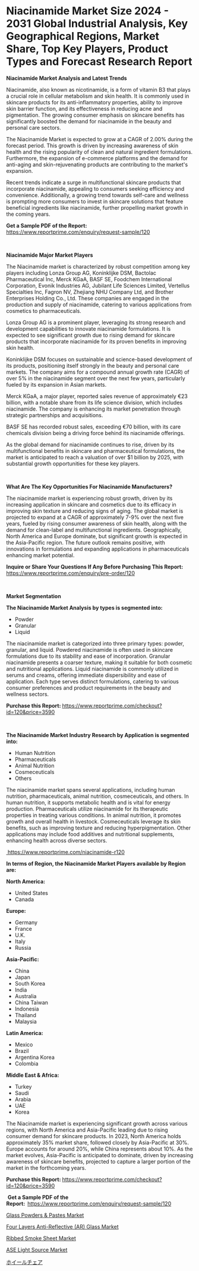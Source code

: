 <p><h1>Niacinamide Market Size 2024 - 2031 Global Industrial Analysis, Key Geographical Regions, Market Share, Top Key Players, Product Types and Forecast Research Report</h1></p><p><strong>Niacinamide Market Analysis and Latest Trends</strong></p>
<p><p>Niacinamide, also known as nicotinamide, is a form of vitamin B3 that plays a crucial role in cellular metabolism and skin health. It is commonly used in skincare products for its anti-inflammatory properties, ability to improve skin barrier function, and its effectiveness in reducing acne and pigmentation. The growing consumer emphasis on skincare benefits has significantly boosted the demand for niacinamide in the beauty and personal care sectors.</p><p>The Niacinamide Market is expected to grow at a CAGR of 2.00% during the forecast period. This growth is driven by increasing awareness of skin health and the rising popularity of clean and natural ingredient formulations. Furthermore, the expansion of e-commerce platforms and the demand for anti-aging and skin-rejuvenating products are contributing to the market's expansion. </p><p>Recent trends indicate a surge in multifunctional skincare products that incorporate niacinamide, appealing to consumers seeking efficiency and convenience. Additionally, a growing trend towards self-care and wellness is prompting more consumers to invest in skincare solutions that feature beneficial ingredients like niacinamide, further propelling market growth in the coming years.</p></p>
<p><strong>Get a Sample PDF of the Report:&nbsp;</strong> <a href="https://www.reportprime.com/enquiry/request-sample/120">https://www.reportprime.com/enquiry/request-sample/120</a></p>
<p>&nbsp;</p>
<p><strong>Niacinamide Major Market Players</strong></p>
<p><p>The Niacinamide market is characterized by robust competition among key players including Lonza Group AG, Koninklijke DSM, Bactolac Pharmaceutical Inc, Merck KGaA, BASF SE, Foodchem International Corporation, Evonik Industries AG, Jubilant Life Sciences Limited, Vertellus Specialties Inc, Fagron NV, Zhejiang NHU Company Ltd, and Brother Enterprises Holding Co., Ltd. These companies are engaged in the production and supply of niacinamide, catering to various applications from cosmetics to pharmaceuticals.</p><p>Lonza Group AG is a prominent player, leveraging its strong research and development capabilities to innovate niacinamide formulations. It is expected to see significant growth due to rising demand for skincare products that incorporate niacinamide for its proven benefits in improving skin health.</p><p>Koninklijke DSM focuses on sustainable and science-based development of its products, positioning itself strongly in the beauty and personal care markets. The company aims for a compound annual growth rate (CAGR) of over 5% in the niacinamide segment over the next few years, particularly fueled by its expansion in Asian markets.</p><p>Merck KGaA, a major player, reported sales revenue of approximately €23 billion, with a notable share from its life science division, which includes niacinamide. The company is enhancing its market penetration through strategic partnerships and acquisitions.</p><p>BASF SE has recorded robust sales, exceeding €70 billion, with its care chemicals division being a driving force behind its niacinamide offerings. </p><p>As the global demand for niacinamide continues to rise, driven by its multifunctional benefits in skincare and pharmaceutical formulations, the market is anticipated to reach a valuation of over $1 billion by 2025, with substantial growth opportunities for these key players.</p></p>
<p>&nbsp;</p>
<p><strong>What Are The Key Opportunities For Niacinamide Manufacturers?</strong></p>
<p><p>The niacinamide market is experiencing robust growth, driven by its increasing application in skincare and cosmetics due to its efficacy in improving skin texture and reducing signs of aging. The global market is projected to expand at a CAGR of approximately 7-9% over the next five years, fueled by rising consumer awareness of skin health, along with the demand for clean-label and multifunctional ingredients. Geographically, North America and Europe dominate, but significant growth is expected in the Asia-Pacific region. The future outlook remains positive, with innovations in formulations and expanding applications in pharmaceuticals enhancing market potential.</p></p>
<p><strong>Inquire or Share Your Questions If Any Before Purchasing This Report:</strong> <a href="https://www.reportprime.com/enquiry/pre-order/120">https://www.reportprime.com/enquiry/pre-order/120</a></p>
<p>&nbsp;</p>
<p><strong>Market Segmentation</strong></p>
<p><strong>The Niacinamide Market Analysis by types is segmented into:</strong></p>
<p><ul><li>Powder</li><li>Granular</li><li>Liquid</li></ul></p>
<p><p>The niacinamide market is categorized into three primary types: powder, granular, and liquid. Powdered niacinamide is often used in skincare formulations due to its stability and ease of incorporation. Granular niacinamide presents a coarser texture, making it suitable for both cosmetic and nutritional applications. Liquid niacinamide is commonly utilized in serums and creams, offering immediate dispersibility and ease of application. Each type serves distinct formulations, catering to various consumer preferences and product requirements in the beauty and wellness sectors.</p></p>
<p><strong>Purchase this Report:&nbsp;</strong><a href="https://www.reportprime.com/checkout?id=120&price=3590">https://www.reportprime.com/checkout?id=120&price=3590</a></p>
<p>&nbsp;</p>
<p><strong>The Niacinamide Market Industry Research by Application is segmented into:</strong></p>
<p><ul><li>Human Nutrition</li><li>Pharmaceuticals</li><li>Animal Nutrition</li><li>Cosmeceuticals</li><li>Others</li></ul></p>
<p><p>The niacinamide market spans several applications, including human nutrition, pharmaceuticals, animal nutrition, cosmeceuticals, and others. In human nutrition, it supports metabolic health and is vital for energy production. Pharmaceuticals utilize niacinamide for its therapeutic properties in treating various conditions. In animal nutrition, it promotes growth and overall health in livestock. Cosmeceuticals leverage its skin benefits, such as improving texture and reducing hyperpigmentation. Other applications may include food additives and nutritional supplements, enhancing health across diverse sectors.</p></p>
<p><a href="https://www.reportprime.com/niacinamide-r120">&nbsp;https://www.reportprime.com/niacinamide-r120</a></p>
<p><strong>In terms of Region, the Niacinamide Market Players available by Region are:</strong></p>
<p>
    <p> <strong> North America: </strong>
        <ul>
            <li>United States</li>
            <li>Canada</li>
        </ul>
        </p> 
    <p> <strong> Europe: </strong>
        <ul>
            <li>Germany</li>
            <li>France</li>
            <li>U.K.</li>
            <li>Italy</li>
            <li>Russia</li>
        </ul>
        </p> 
    <p> <strong> Asia-Pacific: </strong>
        <ul>
            <li>China</li>
            <li>Japan</li>
            <li>South Korea</li>
            <li>India</li>
            <li>Australia</li>
            <li>China Taiwan</li>
            <li>Indonesia</li>
            <li>Thailand</li>
            <li>Malaysia</li>
        </ul>
        </p> 
    <p> <strong> Latin America: </strong>
        <ul>
            <li>Mexico</li>
            <li>Brazil</li>
            <li>Argentina Korea</li>
            <li>Colombia</li>
        </ul>
        </p> 
    <p> <strong> Middle East & Africa: </strong>
        <ul>
            <li>Turkey</li>
            <li>Saudi</li>
            <li>Arabia</li>
            <li>UAE</li>
            <li>Korea</li>
        </ul>
    </p>
    </p>
<p><p>The Niacinamide market is experiencing significant growth across various regions, with North America and Asia-Pacific leading due to rising consumer demand for skincare products. In 2023, North America holds approximately 35% market share, followed closely by Asia-Pacific at 30%. Europe accounts for around 20%, while China represents about 10%. As the market evolves, Asia-Pacific is anticipated to dominate, driven by increasing awareness of skincare benefits, projected to capture a larger portion of the market in the forthcoming years.</p></p>
<p><strong>Purchase this Report: </strong><a href="https://www.reportprime.com/checkout?id=120&price=3590">https://www.reportprime.com/checkout?id=120&price=3590</a></p>
<p>&nbsp;<strong>Get a Sample PDF of the Report:&nbsp;&nbsp;</strong><a href="https://www.reportprime.com/enquiry/request-sample/120">https://www.reportprime.com/enquiry/request-sample/120</a></p>
<p><strong></strong></p>
<p><p><a href="https://issuu.com/reportprime-2/docs/glass-powders-pastes-market-size-20_52d64465ddbe27">Glass Powders & Pastes Market</a></p><p><a href="https://issuu.com/reportprime-2/docs/four-layers-anti-reflective-ar-glas_e37d9c5c4e82c4">Four Layers Anti-Reflective (AR) Glass Market</a></p><p><a href="https://github.com/tamvrosiya/Market-Research-Report-List-5/blob/main/ribbed-smoke-sheet-market.md">Ribbed Smoke Sheet Market</a></p><p><a href="https://medium.com/@bernadette.hunter4468/insights-into-the-ase-light-source-industry-market-financial-status-market-size-and-revenue-a391492c2ca6">ASE Light Source Market</a></p><p><a href="https://medium.com/@dfs4ff/2024%E5%B9%B4%E3%81%8B%E3%82%892031%E5%B9%B4%E3%81%BE%E3%81%A7%E3%81%AE%E6%9C%9F%E9%96%93%E3%81%AB%E4%BA%88%E6%B8%AC%E3%81%95%E3%82%8C%E3%82%8B%E8%BB%8A%E6%A4%85%E5%AD%90%E5%B8%82%E5%A0%B4%E3%81%AE%E3%83%80%E3%82%A4%E3%83%8A%E3%83%9F%E3%82%AF%E3%82%B9%E3%81%A8%E6%88%90%E9%95%B7%E3%83%89%E3%83%A9%E3%82%A4%E3%83%90%E3%83%BC%E3%82%92%E5%88%86%E6%9E%90%E3%81%99%E3%82%8B-4aba9d4c29fb">ホイールチェア</a></p></p>